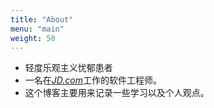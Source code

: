 ```yaml
---
title: "About"
menu: "main"
weight: 50
---
```

- 轻度乐观主义忧郁患者
- 一名在[*JD.com*](http://jd.com)工作的软件工程师。
- 这个博客主要用来记录一些学习以及个人观点。


